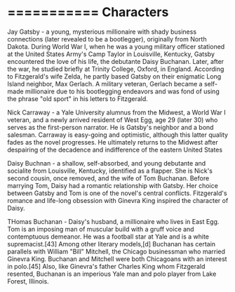 ===========
Characters
===========

Jay Gatsby - a young, mysterious millionaire with shady business connections (later revealed to be a bootlegger), originally from North Dakota. During World War I, when he was a young military officer stationed at the United States Army's Camp Taylor in Louisville, Kentucky, Gatsby encountered the love of his life, the debutante Daisy Buchanan. Later, after the war, he studied briefly at Trinity College, Oxford, in England. According to Fitzgerald's wife Zelda, he partly based Gatsby on their enigmatic Long Island neighbor, Max Gerlach. A military veteran, Gerlach became a self-made millionaire due to his bootlegging endeavors and was fond of using the phrase "old sport" in his letters to Fitzgerald.

Nick Carraway - a Yale University alumnus from the Midwest, a World War I veteran, and a newly arrived resident of West Egg, age 29 (later 30) who serves as the first-person narrator. He is Gatsby's neighbor and a bond salesman. Carraway is easy-going and optimistic, although this latter quality fades as the novel progresses. He ultimately returns to the Midwest after despairing of the decadence and indifference of the eastern United States

Daisy Buchnan - a shallow, self-absorbed, and young debutante and socialite from Louisville, Kentucky, identified as a flapper. She is Nick's second cousin, once removed, and the wife of Tom Buchanan. Before marrying Tom, Daisy had a romantic relationship with Gatsby. Her choice between Gatsby and Tom is one of the novel's central conflicts. Fitzgerald's romance and life-long obsession with Ginevra King inspired the character of Daisy.

THomas Buchanan - Daisy's husband, a millionaire who lives in East Egg. Tom is an imposing man of muscular build with a gruff voice and contemptuous demeanor. He was a football star at Yale and is a white supremacist.[43] Among other literary models,[d] Buchanan has certain parallels with William "Bill" Mitchell, the Chicago businessman who married Ginevra King. Buchanan and Mitchell were both Chicagoans with an interest in polo.[45] Also, like Ginevra's father Charles King whom Fitzgerald resented, Buchanan is an imperious Yale man and polo player from Lake Forest, Illinois.
